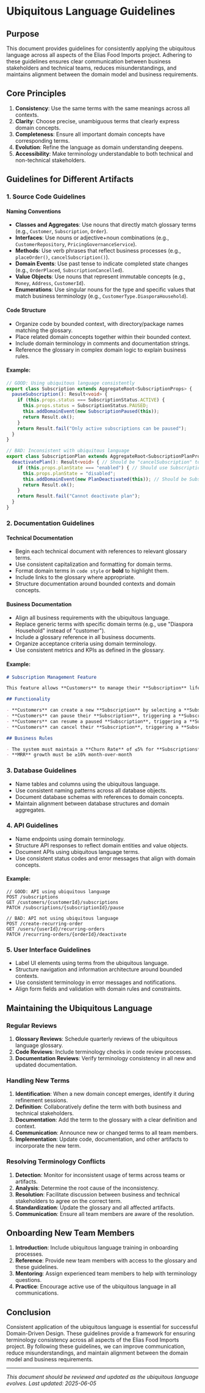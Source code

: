 # Ubiquitous Language Guidelines

## Purpose

This document provides guidelines for consistently applying the ubiquitous language across all aspects of the Elias Food Imports project. Adhering to these guidelines ensures clear communication between business stakeholders and technical teams, reduces misunderstandings, and maintains alignment between the domain model and business requirements.

## Core Principles

1. **Consistency**: Use the same terms with the same meanings across all contexts.
2. **Clarity**: Choose precise, unambiguous terms that clearly express domain concepts.
3. **Completeness**: Ensure all important domain concepts have corresponding terms.
4. **Evolution**: Refine the language as domain understanding deepens.
5. **Accessibility**: Make terminology understandable to both technical and non-technical stakeholders.

## Guidelines for Different Artifacts

### 1. Source Code Guidelines

#### Naming Conventions

- **Classes and Aggregates**: Use nouns that directly match glossary terms (e.g., `Customer`, `Subscription`, `Order`).
- **Interfaces**: Use nouns or adjective+noun combinations (e.g., `CustomerRepository`, `PricingGovernanceService`).
- **Methods**: Use verb phrases that reflect business processes (e.g., `placeOrder()`, `cancelSubscription()`).
- **Domain Events**: Use past tense to indicate completed state changes (e.g., `OrderPlaced`, `SubscriptionCancelled`).
- **Value Objects**: Use nouns that represent immutable concepts (e.g., `Money`, `Address`, `CustomerId`).
- **Enumerations**: Use singular nouns for the type and specific values that match business terminology (e.g., `CustomerType.DiasporaHousehold`).

#### Code Structure

- Organize code by bounded context, with directory/package names matching the glossary.
- Place related domain concepts together within their bounded context.
- Include domain terminology in comments and documentation strings.
- Reference the glossary in complex domain logic to explain business rules.

#### Example:

```typescript
// GOOD: Using ubiquitous language consistently
export class Subscription extends AggregateRoot<SubscriptionProps> {
  pauseSubscription(): Result<void> {
    if (this.props.status === SubscriptionStatus.ACTIVE) {
      this.props.status = SubscriptionStatus.PAUSED;
      this.addDomainEvent(new SubscriptionPaused(this));
      return Result.ok();
    }
    return Result.fail("Only active subscriptions can be paused");
  }
}

// BAD: Inconsistent with ubiquitous language
export class SubscriptionPlan extends AggregateRoot<SubscriptionPlanProps> {
  deactivatePlan(): Result<void> { // Should be "cancelSubscription" to match glossary
    if (this.props.planState === "enabled") { // Should use SubscriptionStatus enum
      this.props.planState = "disabled";
      this.addDomainEvent(new PlanDeactivated(this)); // Should be SubscriptionCancelled
      return Result.ok();
    }
    return Result.fail("Cannot deactivate plan");
  }
}
```

### 2. Documentation Guidelines

#### Technical Documentation

- Begin each technical document with references to relevant glossary terms.
- Use consistent capitalization and formatting for domain terms.
- Format domain terms in `code style` or **bold** to highlight them.
- Include links to the glossary where appropriate.
- Structure documentation around bounded contexts and domain concepts.

#### Business Documentation

- Align all business requirements with the ubiquitous language.
- Replace generic terms with specific domain terms (e.g., use "Diaspora Household" instead of "customer").
- Include a glossary reference in all business documents.
- Organize acceptance criteria using domain terminology.
- Use consistent metrics and KPIs as defined in the glossary.

#### Example:

```markdown
# Subscription Management Feature

This feature allows **Customers** to manage their **Subscription** lifecycle.

## Functionality

- **Customers** can create a new **Subscription** by selecting a **Subscription Plan**
- **Customers** can pause their **Subscription**, triggering a **SubscriptionPaused** event
- **Customers** can resume a paused **Subscription**, triggering a **SubscriptionResumed** event
- **Customers** can cancel their **Subscription**, triggering a **SubscriptionCancelled** event

## Business Rules

- The system must maintain a **Churn Rate** of ≤5% for **Subscriptions**
- **MRR** growth must be ≥10% month-over-month
```

### 3. Database Guidelines

- Name tables and columns using the ubiquitous language.
- Use consistent naming patterns across all database objects.
- Document database schemas with references to domain concepts.
- Maintain alignment between database structures and domain aggregates.

### 4. API Guidelines

- Name endpoints using domain terminology.
- Structure API responses to reflect domain entities and value objects.
- Document APIs using ubiquitous language terms.
- Use consistent status codes and error messages that align with domain concepts.

#### Example:

```
// GOOD: API using ubiquitous language
POST /subscriptions
GET /customers/{customerId}/subscriptions
PATCH /subscriptions/{subscriptionId}/pause

// BAD: API not using ubiquitous language
POST /create-recurring-order
GET /users/{userId}/recurring-orders
PATCH /recurring-orders/{orderId}/deactivate
```

### 5. User Interface Guidelines

- Label UI elements using terms from the ubiquitous language.
- Structure navigation and information architecture around bounded contexts.
- Use consistent terminology in error messages and notifications.
- Align form fields and validation with domain rules and constraints.

## Maintaining the Ubiquitous Language

### Regular Reviews

1. **Glossary Reviews**: Schedule quarterly reviews of the ubiquitous language glossary.
2. **Code Reviews**: Include terminology checks in code review processes.
3. **Documentation Reviews**: Verify terminology consistency in all new and updated documentation.

### Handling New Terms

1. **Identification**: When a new domain concept emerges, identify it during refinement sessions.
2. **Definition**: Collaboratively define the term with both business and technical stakeholders.
3. **Documentation**: Add the term to the glossary with a clear definition and context.
4. **Communication**: Announce new or changed terms to all team members.
5. **Implementation**: Update code, documentation, and other artifacts to incorporate the new term.

### Resolving Terminology Conflicts

1. **Detection**: Monitor for inconsistent usage of terms across teams or artifacts.
2. **Analysis**: Determine the root cause of the inconsistency.
3. **Resolution**: Facilitate discussion between business and technical stakeholders to agree on the correct term.
4. **Standardization**: Update the glossary and all affected artifacts.
5. **Communication**: Ensure all team members are aware of the resolution.

## Onboarding New Team Members

1. **Introduction**: Include ubiquitous language training in onboarding processes.
2. **Reference**: Provide new team members with access to the glossary and these guidelines.
3. **Mentoring**: Assign experienced team members to help with terminology questions.
4. **Practice**: Encourage active use of the ubiquitous language in all communications.

## Conclusion

Consistent application of the ubiquitous language is essential for successful Domain-Driven Design. These guidelines provide a framework for ensuring terminology consistency across all aspects of the Elias Food Imports project. By following these guidelines, we can improve communication, reduce misunderstandings, and maintain alignment between the domain model and business requirements.

---
*This document should be reviewed and updated as the ubiquitous language evolves. Last updated: 2025-06-05*
